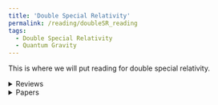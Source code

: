 ```yaml
---
title: 'Double Special Relativity'
permalink: /reading/doubleSR_reading
tags:
  - Double Special Relativity
  - Quantum Gravity
---
```


This is where we will put reading for double special relativity.

<details>
  <summary>Reviews</summary>
  <ul>
    <li>
      <a href="https://arxiv.org/abs/hep-th/0405273" target="_blank">
        Introduction to Double Special Relativity
      </a>
    </li>
  </ul>
</details>


<details>
  <summary>Papers</summary>
  <ul>
    <li>
      <a href="" target="_blank">
        f
      </a>
    </li>
  </ul>
</details>




